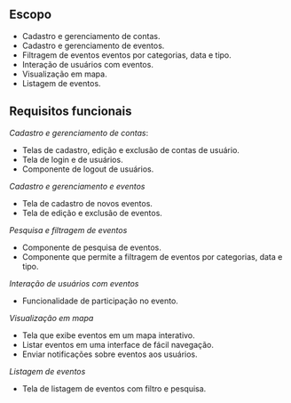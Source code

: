 ## Escopo
- Cadastro e gerenciamento de contas.
- Cadastro e gerenciamento de eventos.
- Filtragem de eventos eventos por categorias, data e tipo.
- Interação de usuários com eventos.
- Visualização em mapa.
- Listagem de eventos.

## Requisitos funcionais

*Cadastro e gerenciamento de contas*:
- Telas de cadastro, edição e exclusão de contas de usuário.
- Tela de login e de usuários. 
- Componente de logout de usuários.

*Cadastro e gerenciamento e eventos*
- Tela de cadastro de novos eventos.
- Tela de edição e exclusão de eventos.

*Pesquisa e filtragem de eventos*
- Componente de pesquisa de eventos.
- Componente que permite a filtragem de eventos por categorias, data e tipo.

*Interação de usuários com eventos*
- Funcionalidade de participação no evento.

*Visualização em mapa*
- Tela que exibe eventos em um mapa interativo.
- Listar eventos em uma interface de fácil navegação.
- Enviar notificações sobre eventos aos usuários.

*Listagem de eventos*
- Tela de listagem de eventos com filtro e pesquisa.
